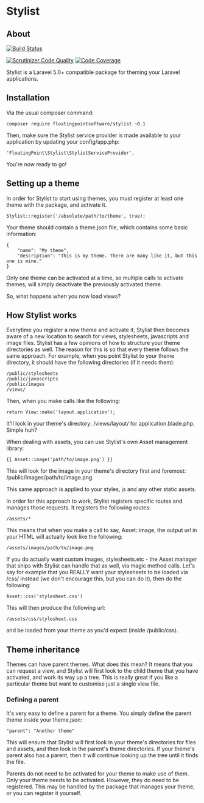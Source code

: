 # Stylist
## About

[![Build Status](https://travis-ci.org/floatingpointsoftware/stylist.svg?branch=master)](https://travis-ci.org/floatingpointsoftware/stylist)

[![Scrutinizer Code Quality](https://scrutinizer-ci.com/g/floatingpointsoftware/stylist/badges/quality-score.png?b=master)](https://scrutinizer-ci.com/g/floatingpointsoftware/stylist/?branch=master)
[![Code Coverage](https://scrutinizer-ci.com/g/floatingpointsoftware/stylist/badges/coverage.png?b=master)](https://scrutinizer-ci.com/g/floatingpointsoftware/stylist/?branch=master)

Stylist is a Laravel 5.0+ compatible package for theming your Laravel applications.

## Installation

Via the usual composer command:

    composer require floatingpointsoftware/stylist ~0.1

Then, make sure the Stylist service provider is made available to your application by updating your config/app.php:

    'FloatingPoint\Stylist\StylistServiceProvider',

You're now ready to go!

## Setting up a theme

In order for Stylist to start using themes, you must register at least one theme with the package, and activate it.

    Stylist::register('/absolute/path/to/theme', true);

Your theme should contain a theme.json file, which contains some basic information:

    {
        "name": "My theme",
        "description": "This is my theme. There are many like it, but this one is mine."
    }

Only one theme can be activated at a time, so multiple calls to activate themes, will simply deactivate the previously activated theme.

So, what happens when you now load views?

## How Stylist works

Everytime you register a new theme and activate it, Stylist then becomes aware of a new location to search for views, stylesheets, javascripts and image files. Stylist has a few opinions of how to structure your theme directories as well. The reason for this is so that every theme follows the same approach. For example, when you point Stylist to your theme directory, it should have the following directories (if it needs them):

    /public/stylesheets
    /public/javascripts
    /public/images
    /views/

Then, when you make calls like the following:

    return View::make('layout.application');

It'll look in your theme's directory: /views/layout/ for application.blade.php. Simple huh?

When dealing with assets, you can use Stylist's own Asset management library:

    {{ Asset::image('path/to/image.png') }}

This will look for the image in your theme's directory first and foremost: /public/images/path/to/image.png

This same approach is applied to your styles, js and any other static assets.

In order for this approach to work, Stylist registers specific routes and manages those requests. It registers the following routes:

    /assets/*

This means that when you make a call to say, Asset::image, the output url in your HTML will actually look like the following:

    /assets/images/path/to/image.png

If you do actually want custom images, stylesheets.etc - the Asset manager that ships with Stylist can handle that as well, via magic method calls. Let's say for example that you REALLY want your stylesheets to be loaded via /css/ instead (we don't encourage this, but you can do it), then do the following:

    Asset::css('stylesheet.css')

This will then produce the following url:

    /assets/css/stylesheet.css

and be loaded from your theme as you'd expect (inside /public/css).

## Theme inheritance

Themes can have parent themes. What does this mean? It means that you can request a view, and Stylist will first look to the child theme that you have activated, and work its way up a tree. This is really great if you like a particular theme but want to customise just a single view file.

### Defining a parent

It's very easy to define a parent for a theme. You simply define the parent theme inside your theme.json:

    "parent": "Another theme"

This will ensure that Stylist will first look in your theme's directories for files and assets, and then look in the parent's theme directories. If your theme's parent also has a parent, then it will continue looking up the tree until it finds the file.

Parents do not need to be activated for your theme to make use of them. Only your theme needs to be activated. However, they do need to be registered. This may be handled by the package that manages your theme, or you can register it yourself.
